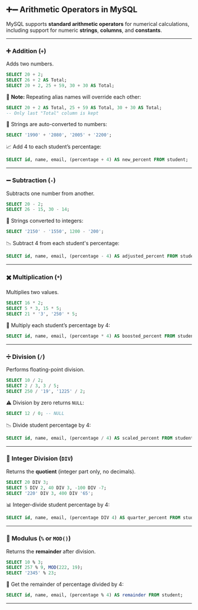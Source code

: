 
## ➕➖ Arithmetic Operators in MySQL

MySQL supports **standard arithmetic operators** for numerical calculations, including support for numeric **strings**, **columns**, and **constants**.

---

### ➕ **Addition (`+`)**

Adds two numbers.

```sql
SELECT 20 + 2;
SELECT 26 + 2 AS Total;
SELECT 20 + 2, 25 + 59, 30 + 30 AS Total;
```

🚫 **Note:** Repeating alias names will override each other:

```sql
SELECT 20 + 2 AS Total, 25 + 59 AS Total, 30 + 30 AS Total;
-- Only last "Total" column is kept
```

📌 Strings are auto-converted to numbers:

```sql
SELECT '1990' + '2080', '2005' + '2200';
```

📈 Add 4 to each student’s percentage:

```sql
SELECT id, name, email, (percentage + 4) AS new_percent FROM student;
```

---

### ➖ **Subtraction (`-`)**

Subtracts one number from another.

```sql
SELECT 20 - 2;
SELECT 26 - 15, 30 - 14;
```

📌 Strings converted to integers:

```sql
SELECT '2150' - '1550', 1200 - '200';
```

📉 Subtract 4 from each student's percentage:

```sql
SELECT id, name, email, (percentage - 4) AS adjusted_percent FROM student;
```

---

### ✖️ **Multiplication (`*`)**

Multiplies two values.

```sql
SELECT 16 * 2;
SELECT 5 * 3, 15 * 5;
SELECT 21 * '3', '250' * 5;
```

📌 Multiply each student’s percentage by 4:

```sql
SELECT id, name, email, (percentage * 4) AS boosted_percent FROM student;
```

---

### ➗ **Division (`/`)**

Performs floating-point division.

```sql
SELECT 10 / 2;
SELECT 2 / 3, 3 / 5;
SELECT 250 / '19', '1225' / 2;
```

⚠️ Division by zero returns `NULL`:

```sql
SELECT 12 / 0; -- NULL
```

📉 Divide student percentage by 4:

```sql
SELECT id, name, email, (percentage / 4) AS scaled_percent FROM student;
```

---

### 🔢 **Integer Division (`DIV`)**

Returns the **quotient** (integer part only, no decimals).

```sql
SELECT 20 DIV 3;
SELECT 5 DIV 2, 40 DIV 3, -100 DIV -7;
SELECT '220' DIV 3, 400 DIV '65';
```

📊 Integer-divide student percentage by 4:

```sql
SELECT id, name, email, (percentage DIV 4) AS quarter_percent FROM student;
```

---

### 🔁 **Modulus (`%` or `MOD()`)**

Returns the **remainder** after division.

```sql
SELECT 10 % 3;
SELECT 257 % 9, MOD(222, 19);
SELECT '2345' % 23;
```

🧮 Get the remainder of percentage divided by 4:

```sql
SELECT id, name, email, (percentage % 4) AS remainder FROM student;
```

---

